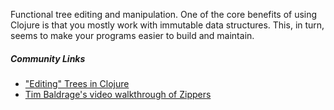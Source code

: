Functional tree editing and manipulation. One of the core benefits of using Clojure is that you mostly work with immutable data structures. This, in turn, seems to make your programs easier to build and maintain.


##### Community Links

* ["Editing" Trees in Clojure](http://www.exampler.com/blog/2010/09/01/editing-trees-in-clojure-with-clojurezip)
* [Tim Baldrage's video walkthrough of Zippers](https://tbaldridge.pivotshare.com/media/zippers-episode-1/11348/feature)
